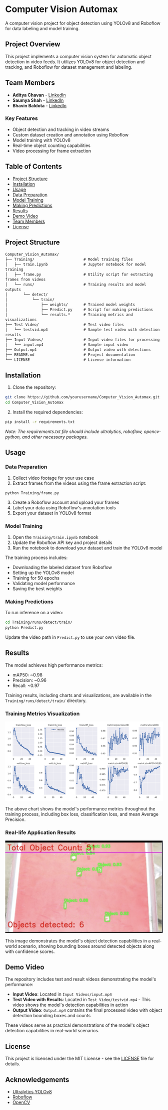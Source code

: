 # Computer Vision Automax

A computer vision project for object detection using YOLOv8 and Roboflow for data labeling and model training.

## Project Overview

This project implements a computer vision system for automatic object detection in video feeds. It utilizes YOLOv8 for object detection and tracking, and Roboflow for dataset management and labeling.

## Team Members


- **Aditya Chavan** - [LinkedIn](https://www.linkedin.com/in/aditya-chavan-5117aa268/)
- **Saumya Shah** - [LinkedIn](https://www.linkedin.com/in/saumya-shah-9b2579273/)
- **Bhavin Baldota** - [LinkedIn](https://www.linkedin.com/in/bhavin-baldota-103553234/)


### Key Features

- Object detection and tracking in video streams
- Custom dataset creation and annotation using Roboflow
- Model training with YOLOv8
- Real-time object counting capabilities
- Video processing for frame extraction

## Table of Contents

- [Project Structure](#project-structure)
- [Installation](#installation)
- [Usage](#usage)
- [Data Preparation](#data-preparation)
- [Model Training](#model-training)
- [Making Predictions](#making-predictions)
- [Results](#results)
- [Demo Video](#demo-video)
- [Team Members](#team-members)
- [License](#license)

## Project Structure

```
Computer_Vision_Automax/
├── Training/                      # Model training files
│   ├── train.ipynb                # Jupyter notebook for model training
│   ├── frame.py                   # Utility script for extracting frames from videos
│   └── runs/                      # Training results and model outputs
│       └── detect/
│           └── train/
│               ├── weights/       # Trained model weights
│               ├── Predict.py     # Script for making predictions
│               └── results.*      # Training metrics and visualizations
├── Test Video/                    # Test video files
│   └── testvid.mp4                # Sample test video with detection results
├── Input Videos/                  # Input video files for processing
│   └── input.mp4                  # Sample input video
├── Output.mp4                     # Output video with detections
├── README.md                      # Project documentation
└── LICENSE                        # License information
```

## Installation

1. Clone the repository:
```bash
git clone https://github.com/yourusername/Computer_Vision_Automax.git
cd Computer_Vision_Automax
```

2. Install the required dependencies:
```bash
pip install -r requirements.txt
```

*Note: The requirements.txt file should include ultralytics, roboflow, opencv-python, and other necessary packages.*

## Usage

### Data Preparation

1. Collect video footage for your use case
2. Extract frames from the videos using the frame extraction script:
```bash
python Training/frame.py
```
3. Create a Roboflow account and upload your frames
4. Label your data using Roboflow's annotation tools
5. Export your dataset in YOLOv8 format

### Model Training

1. Open the `Training/train.ipynb` notebook
2. Update the Roboflow API key and project details
3. Run the notebook to download your dataset and train the YOLOv8 model

The training process includes:
- Downloading the labeled dataset from Roboflow
- Setting up the YOLOv8 model
- Training for 50 epochs
- Validating model performance
- Saving the best weights

### Making Predictions

To run inference on a video:

```bash
cd Training/runs/detect/train/
python Predict.py
```

Update the video path in `Predict.py` to use your own video file.

## Results

The model achieves high performance metrics:
- mAP50: ~0.98
- Precision: ~0.96
- Recall: ~0.97

Training results, including charts and visualizations, are available in the `Training/runs/detect/train/` directory.

### Training Metrics Visualization

![Training Results](/Training/runs/detect/train/results.png)

The above chart shows the model's performance metrics throughout the training process, including box loss, classification loss, and mean Average Precision.

### Real-life Application Results

![Real-life Detection Results](/Training/runs/detect/train/output.png)

This image demonstrates the model's object detection capabilities in a real-world scenario, showing bounding boxes around detected objects along with confidence scores.

## Demo Video

The repository includes test and result videos demonstrating the model's performance:

- **Input Video**: Located in `Input Videos/input.mp4`
- **Test Video with Results**: Located in `Test Video/testvid.mp4` - This video shows the model's detection capabilities in action
- **Output Video**: `Output.mp4` contains the final processed video with object detection bounding boxes and counts

These videos serve as practical demonstrations of the model's object detection capabilities in real-world scenarios.


## License

This project is licensed under the MIT License - see the [LICENSE](LICENSE) file for details.

## Acknowledgements

- [Ultralytics YOLOv8](https://github.com/ultralytics/ultralytics)
- [Roboflow](https://roboflow.com/)
- [OpenCV](https://opencv.org/) 
